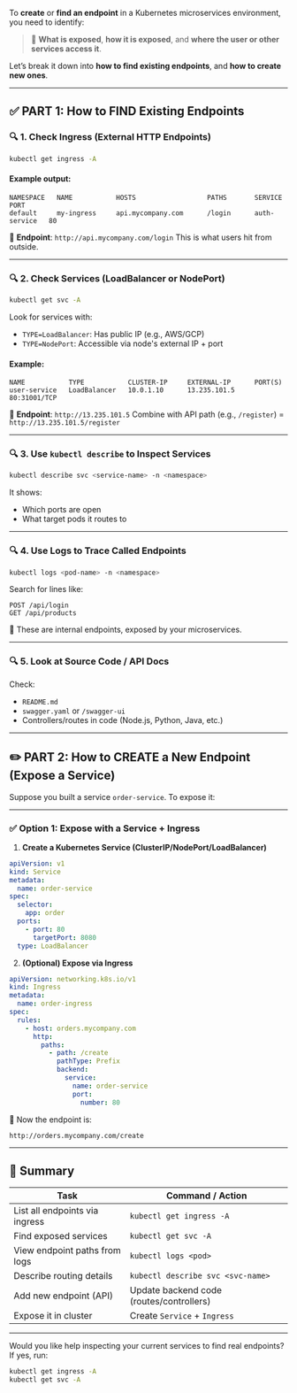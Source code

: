 To **create** or **find an endpoint** in a Kubernetes microservices environment, you need to identify:

> 🧭 **What is exposed**, **how it is exposed**, and **where the user or other services access it**.

Let’s break it down into **how to find existing endpoints**, and **how to create new ones**.

---

## ✅ PART 1: How to **FIND** Existing Endpoints

### 🔍 1. **Check Ingress (External HTTP Endpoints)**

```bash
kubectl get ingress -A
```

#### Example output:

```
NAMESPACE   NAME           HOSTS                  PATHS       SERVICE        PORT
default     my-ingress     api.mycompany.com      /login      auth-service   80
```

📌 **Endpoint**: `http://api.mycompany.com/login`
This is what users hit from outside.

---

### 🔍 2. **Check Services (LoadBalancer or NodePort)**

```bash
kubectl get svc -A
```

Look for services with:

* `TYPE=LoadBalancer`: Has public IP (e.g., AWS/GCP)
* `TYPE=NodePort`: Accessible via node's external IP + port

#### Example:

```
NAME           TYPE           CLUSTER-IP     EXTERNAL-IP      PORT(S)
user-service   LoadBalancer   10.0.1.10      13.235.101.5     80:31001/TCP
```

📌 **Endpoint**: `http://13.235.101.5`
Combine with API path (e.g., `/register`) = `http://13.235.101.5/register`

---

### 🔍 3. **Use `kubectl describe` to Inspect Services**

```bash
kubectl describe svc <service-name> -n <namespace>
```

It shows:

* Which ports are open
* What target pods it routes to

---

### 🔍 4. **Use Logs to Trace Called Endpoints**

```bash
kubectl logs <pod-name> -n <namespace>
```

Search for lines like:

```
POST /api/login
GET /api/products
```

📌 These are internal endpoints, exposed by your microservices.

---

### 🔍 5. **Look at Source Code / API Docs**

Check:

* `README.md`
* `swagger.yaml` or `/swagger-ui`
* Controllers/routes in code (Node.js, Python, Java, etc.)

---

## ✏️ PART 2: How to **CREATE** a New Endpoint (Expose a Service)

Suppose you built a service `order-service`. To expose it:

---

### ✅ Option 1: Expose with a Service + Ingress

1. **Create a Kubernetes Service (ClusterIP/NodePort/LoadBalancer)**

```yaml
apiVersion: v1
kind: Service
metadata:
  name: order-service
spec:
  selector:
    app: order
  ports:
    - port: 80
      targetPort: 8080
  type: LoadBalancer
```

2. **(Optional) Expose via Ingress**

```yaml
apiVersion: networking.k8s.io/v1
kind: Ingress
metadata:
  name: order-ingress
spec:
  rules:
    - host: orders.mycompany.com
      http:
        paths:
          - path: /create
            pathType: Prefix
            backend:
              service:
                name: order-service
                port:
                  number: 80
```

📌 Now the endpoint is:

```http
http://orders.mycompany.com/create
```

---

## 🎯 Summary

| Task                           | Command / Action                         |
| ------------------------------ | ---------------------------------------- |
| List all endpoints via ingress | `kubectl get ingress -A`                 |
| Find exposed services          | `kubectl get svc -A`                     |
| View endpoint paths from logs  | `kubectl logs <pod>`                     |
| Describe routing details       | `kubectl describe svc <svc-name>`        |
| Add new endpoint (API)         | Update backend code (routes/controllers) |
| Expose it in cluster           | Create `Service` + `Ingress`             |

---

Would you like help inspecting your current services to find real endpoints?
If yes, run:

```bash
kubectl get ingress -A
kubectl get svc -A
```
